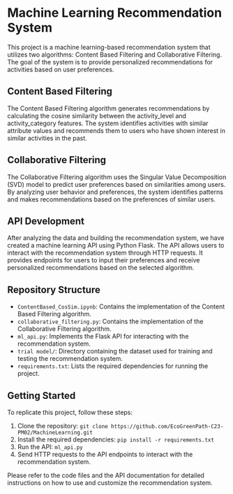 # Machine Learning Recommendation System

This project is a machine learning-based recommendation system that utilizes two algorithms: Content Based Filtering and Collaborative Filtering. The goal of the system is to provide personalized recommendations for activities based on user preferences.

## Content Based Filtering

The Content Based Filtering algorithm generates recommendations by calculating the cosine similarity between the activity_level and activity_category features. The system identifies activities with similar attribute values and recommends them to users who have shown interest in similar activities in the past.

## Collaborative Filtering

The Collaborative Filtering algorithm uses the Singular Value Decomposition (SVD) model to predict user preferences based on similarities among users. By analyzing user behavior and preferences, the system identifies patterns and makes recommendations based on the preferences of similar users.

## API Development

After analyzing the data and building the recommendation system, we have created a machine learning API using Python Flask. The API allows users to interact with the recommendation system through HTTP requests. It provides endpoints for users to input their preferences and receive personalized recommendations based on the selected algorithm.

## Repository Structure

- `ContentBased_CosSim.ipynb`: Contains the implementation of the Content Based Filtering algorithm.
- `collaborative_filtering.py`: Contains the implementation of the Collaborative Filtering algorithm.
- `ml_api.py`: Implements the Flask API for interacting with the recommendation system.
- `trial model/`: Directory containing the dataset used for training and testing the recommendation system.
- `requirements.txt`: Lists the required dependencies for running the project.

## Getting Started

To replicate this project, follow these steps:

1. Clone the repository: `git clone https://github.com/EcoGreenPath-C23-PM02/MachineLearning.git`
2. Install the required dependencies: `pip install -r requirements.txt`
3. Run the API: `ml_api.py`
4. Send HTTP requests to the API endpoints to interact with the recommendation system.

Please refer to the code files and the API documentation for detailed instructions on how to use and customize the recommendation system.

